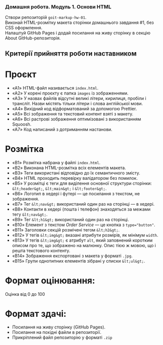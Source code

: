 ### Домашня робота. Модуль 1. Основи HTML

Створи репозиторій `goit-markup-hw-01`.  
Виконай HTML-розмітку макета сторінки домашнього завдання #1, без CSS оформлення.  
Налаштуй GitHub Pages і додай посилання на живу сторінку в секцію About GitHub-репозиторія.

## Критерії прийняття роботи наставником

# Проєкт
- «A1» HTML-файл називається `index.html`.
- «A2» У корені проєкту є папка `images` із зображеннями.
- «A3» У назвах файлів відсутні великі літери, кирилиця, пробіли і трансліт. Назви містять тільки літери і слова англійської мови.
- «A4» Вихідний код відформатований за допомогою Prettier.
- «A5» Всі зображення та текстовий контент взяті з макету.
- «A6» Всі растрові зображення оптимізовані з використанням Squoosh.
- «A7» Код написаний з дотриманням настанови.

# Розмітка
- «B1» Розмітка набрана у файлі `index.html`.
- «B2» Виконана HTML-розмітка всіх елементів макета.
- «B3» Теги використані відповідно до їх семантичного змісту.
- «B4» HTML проходить перевірку валідатором без помилок.
- «B5» У розмітці є теги для виділення основної структури сторінки: `&lt;header&gt;`, `&lt;main&gt;` і `&lt;footer&gt;`.
- «B6» Логотип в хедері і футері — це посилання з текстом, не зображення.
- «B7» Тег `&lt;nav&gt;` використаний один раз на сторінці — в хедері.
- «B8» Контакти в хедері (пошта і телефон) знаходяться за межами тегу `&lt;nav&gt;`.
- «B9» Тег `&lt;h1&gt;` використаний один раз на сторінці.
- «B10» Елемент з текстом *Order Service* — це кнопка з `type="button"`.
- «B11» Заголовки секцій розмічені тегом `&lt;h2&gt;`.
- «B12» У тегів `&lt;img&gt;` вказані атрибути розмірів, як мінімум `width`.
- «B13» У тегів `&lt;img&gt;` є атрибут `alt`, який заповнений коротким описом про те, що зображено на малюнку. Опис тією ж мовою, що і решта текстового контенту.
- «B14» Зображення експортовані з макета у форматі `.jpg`.
- «B15» Групи однотипних елементів зібрані у списки `&lt;ul&gt;`.

# Формат оцінювання:
Оцінка від 0 до 100

# Формат здачi:
- Посилання на живу сторінку (GitHub Pages).
- Посилання на похідні файли в репозиторії.
- Прикріплений файл репозиторію у форматі `.zip`
